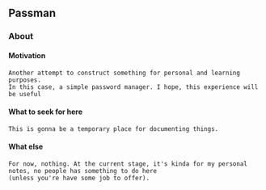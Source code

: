 ## Passman

### About

#### Motivation

    Another attempt to construct something for personal and learning purposes.
    In this case, a simple password manager. I hope, this experience will be useful


#### What to seek for here

    This is gonna be a temporary place for documenting things. 

#### What else

    For now, nothing. At the current stage, it's kinda for my personal notes, no people has something to do here
    (unless you're have some job to offer).